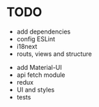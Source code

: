 # TODO
 + add dependencies
 + config ESLint
 + i18next
 + routs, views and structure
 - add Material-UI
 - api fetch module
 - redux
 - UI and styles
 - tests